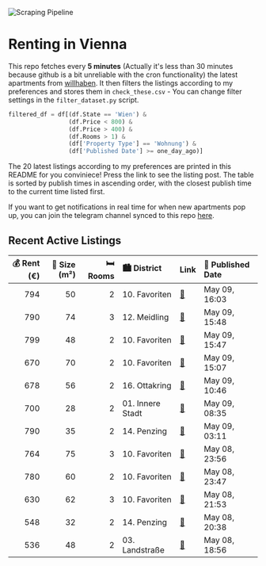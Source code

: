 ![Scraping Pipeline](https://github.com/AthomsG/renting-in-vienna/actions/workflows/run_pipeline.yml/badge.svg)


# Renting in Vienna

This repo fetches every **5 minutes** (Actually it's less than 30 minutes because github is a bit unreliable with the cron functionality) the latest apartments from [willhaben](https://www.willhaben.at/).
It then filters the listings according to my preferences and stores them in `check_these.csv` - You can change filter settings in the `filter_dataset.py` script.

```python
filtered_df = df[(df.State == 'Wien') & 
                 (df.Price < 800) &
                 (df.Price > 400) &
                 (df.Rooms > 1) &
                 (df['Property Type'] == 'Wohnung') &
                 (df['Published Date'] >= one_day_ago)]
```

The 20 latest listings according to my preferences are printed in this README for you conviniece! Press the link to see the listing post.
The table is sorted by publish times in ascending order, with the closest publish time to the current time listed first.

If you want to get notifications in real time for when new apartments pop up, you can join the telegram channel synced to this repo [here](https://t.me/+1HPAYOf5BSsyNTlk).

## Recent Active Listings

|   💰 Rent (€) |   📏 Size (m²) |   🛏️ Rooms | 🏙️ District      | Link                                                                                                                                                                                                                                                                                                | 📅 Published Date   |
|-------------:|--------------:|-----------:|:-----------------|:----------------------------------------------------------------------------------------------------------------------------------------------------------------------------------------------------------------------------------------------------------------------------------------------------|:-------------------|
|          794 |            50 |          2 | 10. Favoriten    | [🔗](https://www.willhaben.at/iad/immobilien/d/mietwohnungen/wien/wien-1100-favoriten/zwei-zimmer---50m%C2%B2---hauptbahnhof-n%C3%A4he-1816814362/)                                                                                                                                                  | May 09, 16:03      |
|          790 |            74 |          3 | 12. Meidling     | [🔗](https://www.willhaben.at/iad/immobilien/d/mietwohnungen/wien/wien-1120-meidling/helle-3-zimmer-wohnung-in-bahnhofs-n%C3%A4he---auch-wg-tauglich-1888755054/)                                                                                                                                    | May 09, 15:48      |
|          799 |            48 |          2 | 10. Favoriten    | [🔗](https://www.willhaben.at/iad/immobilien/d/mietwohnungen/wien/wien-1100-favoriten/viola-park---moderne-2-zimmerwohnung-mit-balkon-885839769/)                                                                                                                                                    | May 09, 15:47      |
|          670 |            70 |          2 | 10. Favoriten    | [🔗](https://www.willhaben.at/iad/immobilien/d/mietwohnungen/wien/wien-1100-favoriten/ruhige-altbauwohnung-1630794656/)                                                                                                                                                                              | May 09, 15:07      |
|          678 |            56 |          2 | 16. Ottakring    | [🔗](https://www.willhaben.at/iad/immobilien/d/mietwohnungen/wien/wien-1160-ottakring/56-m2-wohnung-wien-16-ruhige-lage-2042061403/)                                                                                                                                                                 | May 09, 10:46      |
|          700 |            28 |          2 | 01. Innere Stadt | [🔗](https://www.willhaben.at/iad/immobilien/d/mietwohnungen/wien/wien-1010-innere-stadt/%22wg%22---zimmer-kabinett-in-toplage-hinter-stephansdom-ab-sofort-zu-vergeben-1179863518/)                                                                                                                 | May 09, 08:35      |
|          790 |            35 |          2 | 14. Penzing      | [🔗](https://www.willhaben.at/iad/immobilien/d/mietwohnungen/wien/wien-1140-penzing/moderne-singlewohnung-in-der-linzer-strasse-1789191798/)                                                                                                                                                         | May 09, 03:11      |
|          764 |            75 |          3 | 10. Favoriten    | [🔗](https://www.willhaben.at/iad/immobilien/d/mietwohnungen/wien/wien-1100-favoriten/3-zimmer-gemeinde-wohnung-946384466/)                                                                                                                                                                          | May 08, 23:56      |
|          780 |            60 |          2 | 10. Favoriten    | [🔗](https://www.willhaben.at/iad/immobilien/d/mietwohnungen/wien/wien-1100-favoriten/wundersch%C3%B6ne-vollm%C3%B6blierte-altbauwohnung-sucht-nachmieter%2Ain-ab-juni-2025-1527218691/)                                                                                                             | May 08, 23:47      |
|          630 |            62 |          3 | 10. Favoriten    | [🔗](https://www.willhaben.at/iad/immobilien/d/mietwohnungen/wien/wien-1100-favoriten/3--zimmer-gemeindewohnung-2133366038/)                                                                                                                                                                         | May 08, 21:53      |
|          548 |            32 |          2 | 14. Penzing      | [🔗](https://www.willhaben.at/iad/immobilien/d/mietwohnungen/wien/wien-1140-penzing/provisionsfrei-f%C3%BCr-den-mieter%21-1140-felbigergasse:-n%C3%A4chst-hanusch-krankenhaus-%C3%A4ltere-32m%C2%B2-neubaumiete-4.-stock---kein-lift--nur-f%C3%BCr-sportliche%21-studenten-bevorzugt%21-1195013145/) | May 08, 20:38      |
|          536 |            48 |          2 | 03. Landstraße   | [🔗](https://www.willhaben.at/iad/immobilien/d/mietwohnungen/wien/wien-1030-landstra%C3%9Fe/gemeindewohnung-direkvergabe-vormerkschein-vor-dem-30.04.2025---1030-wien---top-lage-nahe-kardinal-nagl-platz-1398015562/)                                                                               | May 08, 18:56      |
